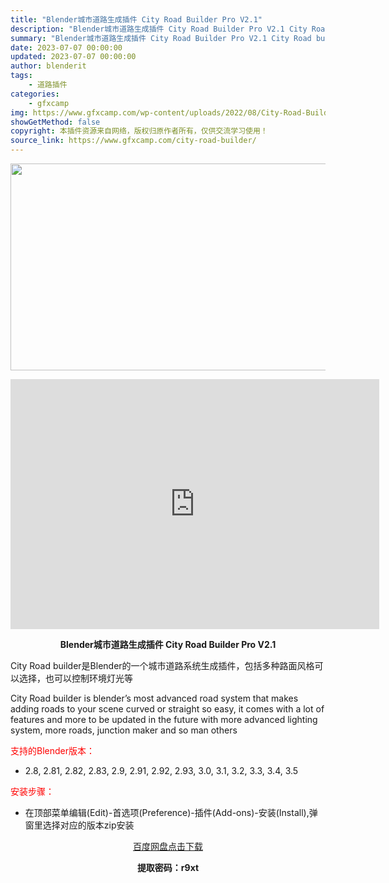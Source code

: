 ```yaml
---
title: "Blender城市道路生成插件 City Road Builder Pro V2.1"
description: "Blender城市道路生成插件 City Road Builder Pro V2.1 City Road builder是Blender的一个城市道路系统生成插件，包括多种路面风格可以选择，也可以控制..."
summary: "Blender城市道路生成插件 City Road Builder Pro V2.1 City Road builder是Blender的一个城市道路系统生成插件，包括多种路面风格可以选择，也可以控制..."
date: 2023-07-07 00:00:00
updated: 2023-07-07 00:00:00
author: blenderit
tags: 
    - 道路插件
categories:
    - gfxcamp
img: https://www.gfxcamp.com/wp-content/uploads/2022/08/City-Road-Builder.jpg
showGetMethod: false
copyright: 本插件资源来自网络，版权归原作者所有，仅供交流学习使用！
source_link: https://www.gfxcamp.com/city-road-builder/
---
```

<div><p><img decoding="async" class="aligncenter size-full wp-image-105674" src="https://www.gfxcamp.com/wp-content/uploads/2022/08/City-Road-Builder.jpg" data-src="https://www.gfxcamp.com/wp-content/uploads/2022/08/City-Road-Builder.jpg" alt="" width="590" height="331" data-srcset="https://www.gfxcamp.com/wp-content/uploads/2022/08/City-Road-Builder.jpg 590w, https://www.gfxcamp.com/wp-content/uploads/2022/08/City-Road-Builder-150x84.jpg 150w" data-sizes="(max-width: 590px) 100vw, 590px"></p><p style="text-align: center;"><iframe loading="lazy" src="https://player.youku.com/embed/XNTg5MTExODUxNg==" width="590" height="400" frameborder="0" allowfullscreen="allowfullscreen" data-mce-fragment="1"></iframe></p><p style="text-align: center;"><strong>Blender城市道路生成插件 City Road Builder Pro V2.1</strong></p><p>City Road builder是Blender的一个城市道路系统生成插件，包括多种路面风格可以选择，也可以控制环境灯光等</p><p>City Road builder is blender’s most advanced road system that makes adding roads to your scene curved or straight so easy, it comes with a lot of features and more to be updated in the future with more advanced lighting system, more roads, junction maker and so man others</p><p style="text-align: left;"><span style="color: #ff0000;">支持的Blender版本：</span></p><ul>
<li style="text-align: left;">2.8, 2.81, 2.82, 2.83, 2.9, 2.91, 2.92, 2.93, 3.0, 3.1, 3.2, 3.3, 3.4, 3.5</li>
</ul><p><span style="color: #ff0000;">安装步骤：</span></p><ul>
<li>在顶部菜单编辑(Edit)-首选项(Preference)-插件(Add-ons)-安装(Install),弹窗里选择对应的版本zip安装</li>
</ul><p style="text-align: center;"><a class="maxbutton-3 maxbutton maxbutton-baidu" target="_blank" rel="noopener" href="https://pan.baidu.com/s/1am30KeuIgSznIgCISj77cQ?pwd=r9xt"><span class="mb-text">百度网盘点击下载</span></a></p><p style="text-align: center;"><strong>提取密码：r9xt</strong></p></div>